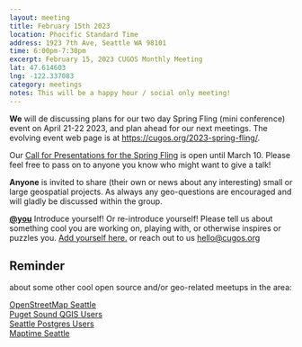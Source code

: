 ```yaml
---
layout: meeting
title: February 15th 2023
location: Phocific Standard Time
address: 1923 7th Ave, Seattle WA 98101
time: 6:00pm-7:30pm
excerpt: February 15, 2023 CUGOS Monthly Meeting
lat: 47.614603
lng: -122.337083
category: meetings
notes: This will be a happy hour / social only meeting!
---
```

**We** will de discussing plans for our two day Spring Fling (mini conference) event on April 21-22 2023, and plan ahead for our next meetings. The evolving event web page is at https://cugos.org/2023-spring-fling/.

Our [Call for Presentations for the Spring Fling](https://forms.gle/fXFtj2hnG6PYyLuN9) is open until March 10. Please feel free to pass on to anyone you know who might want to give a talk!

**Anyone** is invited to share (their own or news about any interesting) small or large geospatial projects. As always any geo-questions are encouraged and will gladly be discussed within the group.

**[@you](http://cugos.org/people/)** Introduce yourself! Or re-introduce yourself! Please tell us about something cool you are working on, playing with, or otherwise inspires or puzzles you. [Add yourself here.](https://github.com/cugos/cugos.github.com/blob/master/meetings/_posts/2023-1-18-cugos_monthly.md) or reach out to us hello@cugos.org

## Reminder 
about some other cool open source and/or geo-related meetups in the area:

[OpenStreetMap Seattle](https://www.meetup.com/OpenStreetMap-Seattle/)  
[Puget Sound QGIS Users](https://www.meetup.com/Puget-Sound-QGIS-Users-Group/)  
[Seattle Postgres Users](https://www.meetup.com/Seattle-Postgres/)  
[Maptime Seattle](https://www.meetup.com/MaptimeSEA/)
